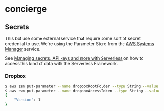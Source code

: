 # concierge

## Secrets

This bot use some external service that require some sort of secret credential to use. We're using the Parameter Store from the [AWS Systems Manager](https://docs.aws.amazon.com/systems-manager/latest/APIReference/Welcome.html) service.

See [Managing secrets, API keys and more with Serverless](https://serverless.com/blog/serverless-secrets-api-keys/) on how to access this kind of data with the Serverless Framework.

### Dropbox

```bash
$ aws ssm put-parameter --name dropboxRootFolder --type String --value '/Il Fatto Quotidiano'
$ aws ssm put-parameter --name dropboxAccessToken --type String --value xYz123..
{
    "Version": 1
}
```